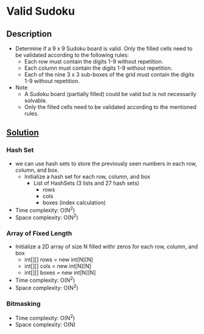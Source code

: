 # Valid Sudoku

## Description

* Determine if a 9 x 9 Sudoku board is valid. Only the filled cells need to be validated according to the following rules:
  * Each row must contain the digits 1-9 without repetition.
  * Each column must contain the digits 1-9 without repetition.
  * Each of the nine 3 x 3 sub-boxes of the grid must contain the digits 1-9 without repetition.
* Note
  * A Sudoku board (partially filled) could be valid but is not necessarily solvable.
  * Only the filled cells need to be validated according to the mentioned rules.

## [Solution](https://leetcode.com/problems/valid-sudoku/solution/)

### Hash Set

* we can use hash sets to store the previously seen numbers in each row, column, and box.
  * Initialize a hash set for each row, column, and box
    * List of HashSets (3 lists and 27 hash sets)
      * rows
      * cols
      * boxes (index calculation)
* Time complexity: O(N<sup>2</sup>)
* Space complexity: O(N<sup>2</sup>) 

### Array of Fixed Length

* Initialize a 2D array of size N filled withr zeros for each row, column, and box
  * int[][] rows = new int[N][N]
  * int[][] cols = new int[N][N]
  * int[][] boxes = new int[N][N]
* Time complexity: O(N<sup>2</sup>)
* Space complexity: O(N<sup>2</sup>) 

### Bitmasking

* Time complexity: O(N<sup>2</sup>)
* Space complexity: O(N) 

